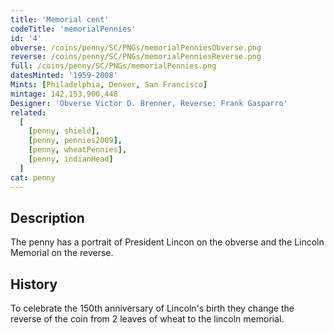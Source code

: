 ```yaml
---
title: 'Memorial cent'
codeTitle: 'memorialPennies'
id: '4'
obverse: /coins/penny/SC/PNGs/memorialPenniesObverse.png
reverse: /coins/penny/SC/PNGs/memorialPenniesReverse.png
full: /coins/penny/SC/PNGs/memorialPennies.png
datesMinted: '1959-2008'
Mints: [Philadelphia, Denver, San Francisco]
mintage: 142,153,900,448
Designer: 'Obverse Victor D. Brenner, Reverse: Frank Gasparro'
related:
  [
    [penny, shield], 
    [penny, pennies2009], 
    [penny, wheatPennies], 
    [penny, indianHead]
  ]
cat: penny
---
```


## Description

The penny has a portrait of President Lincon on the obverse and the Lincoln Memorial on the reverse.

## History

To celebrate the 150th anniversary of Lincoln's birth they change the reverse of the coin from 2 leaves of wheat to the lincoln memorial.